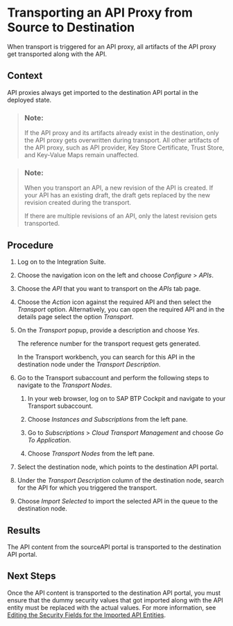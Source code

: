 <!-- loio2fe1aa277c5a460787ed6b9c9e1cb264 -->

# Transporting an API Proxy from Source to Destination

When transport is triggered for an API proxy, all artifacts of the API proxy get transported along with the API.



<a name="loio2fe1aa277c5a460787ed6b9c9e1cb264__context_eyj_2wq_1pb"/>

## Context

API proxies always get imported to the destination API portal in the deployed state.

> ### Note:  
> If the API proxy and its artifacts already exist in the destination, only the API proxy gets overwritten during transport. All other artifacts of the API proxy, such as API provider, Key Store Certificate, Trust Store, and Key-Value Maps remain unaffected.

> ### Note:  
> When you transport an API, a new revision of the API is created. If your API has an existing draft, the draft gets replaced by the new revision created during the transport.
> 
> If there are multiple revisions of an API, only the latest revision gets transported.



<a name="loio2fe1aa277c5a460787ed6b9c9e1cb264__steps_cnz_rqq_1pb"/>

## Procedure

1.  Log on to the Integration Suite.

2.  Choose the navigation icon on the left and choose *Configure* \> *APIs*.

3.  Choose the *API* that you want to transport on the *APIs* tab page.

4.  Choose the *Action* icon against the required API and then select the *Transport* option. Alternatively, you can open the required API and in the details page select the option *Transport*.

5.  On the *Transport* popup, provide a description and choose *Yes*.

    The reference number for the transport request gets generated.

    In the Transport workbench, you can search for this API in the destination node under the *Transport Description*.

6.  Go to the Transport subaccount and perform the following steps to navigate to the *Transport Nodes*.

    1.  In your web browser, log on to SAP BTP Cockpit and navigate to your Transport subaccount.

    2.  Choose *Instances and Subscriptions* from the left pane.

    3.  Go to *Subscriptions* \> *Cloud Transport Management* and choose *Go To Application*.

    4.  Choose *Transport Nodes* from the left pane.


7.  Select the destination node, which points to the destination API portal.

8.  Under the *Transport Description* column of the destination node, search for the API for which you triggered the transport.

9.  Choose *Import Selected* to import the selected API in the queue to the destination node.




<a name="loio2fe1aa277c5a460787ed6b9c9e1cb264__result_srz_n5c_q4b"/>

## Results

The API content from the sourceAPI portal is transported to the destination API portal.



<a name="loio2fe1aa277c5a460787ed6b9c9e1cb264__postreq_h52_dvj_t4b"/>

## Next Steps

Once the API content is transported to the destination API portal, you must ensure that the dummy security values that got imported along with the API entity must be replaced with the actual values. For more information, see [Editing the Security Fields for the Imported API Entities](editing-the-security-fields-for-the-imported-api-entities-0c184e3.md).

